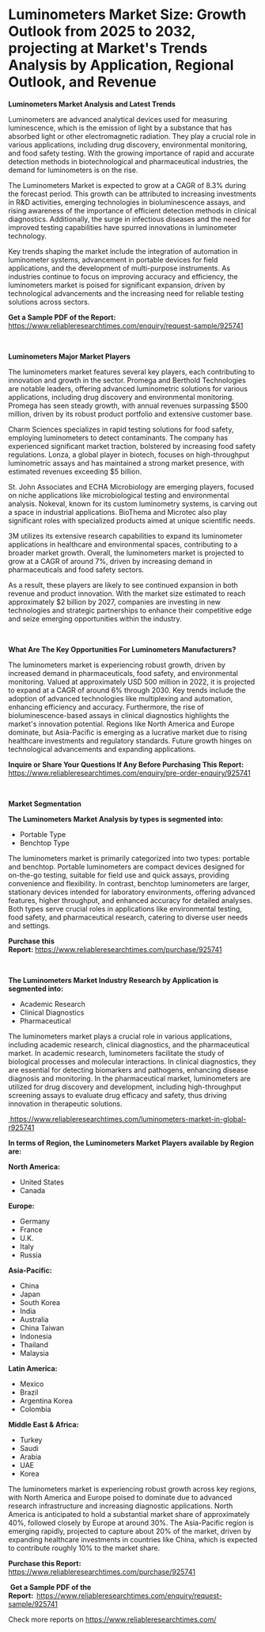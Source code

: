 <p><h1>Luminometers Market Size: Growth Outlook from 2025 to 2032, projecting at Market's Trends Analysis by Application, Regional Outlook, and Revenue</h1></p><p><strong>Luminometers Market Analysis and Latest Trends</strong></p>
<p><p>Luminometers are advanced analytical devices used for measuring luminescence, which is the emission of light by a substance that has absorbed light or other electromagnetic radiation. They play a crucial role in various applications, including drug discovery, environmental monitoring, and food safety testing. With the growing importance of rapid and accurate detection methods in biotechnological and pharmaceutical industries, the demand for luminometers is on the rise.</p><p>The Luminometers Market is expected to grow at a CAGR of 8.3% during the forecast period. This growth can be attributed to increasing investments in R&D activities, emerging technologies in bioluminescence assays, and rising awareness of the importance of efficient detection methods in clinical diagnostics. Additionally, the surge in infectious diseases and the need for improved testing capabilities have spurred innovations in luminometer technology.</p><p>Key trends shaping the market include the integration of automation in luminometer systems, advancement in portable devices for field applications, and the development of multi-purpose instruments. As industries continue to focus on improving accuracy and efficiency, the luminometers market is poised for significant expansion, driven by technological advancements and the increasing need for reliable testing solutions across sectors.</p></p>
<p><strong>Get a Sample PDF of the Report:&nbsp;</strong> <a href="https://www.reliableresearchtimes.com/enquiry/request-sample/925741?utm_campaign=3063&utm_medium=2&utm_source=Github&utm_content=ia&utm_term=09042025&utm_id=luminometers">https://www.reliableresearchtimes.com/enquiry/request-sample/925741</a></p>
<p>&nbsp;</p>
<p><strong>Luminometers Major Market Players</strong></p>
<p><p>The luminometers market features several key players, each contributing to innovation and growth in the sector. Promega and Berthold Technologies are notable leaders, offering advanced luminometric solutions for various applications, including drug discovery and environmental monitoring. Promega has seen steady growth, with annual revenues surpassing $500 million, driven by its robust product portfolio and extensive customer base.</p><p>Charm Sciences specializes in rapid testing solutions for food safety, employing luminometers to detect contaminants. The company has experienced significant market traction, bolstered by increasing food safety regulations. Lonza, a global player in biotech, focuses on high-throughput luminometric assays and has maintained a strong market presence, with estimated revenues exceeding $5 billion.</p><p>St. John Associates and ECHA Microbiology are emerging players, focused on niche applications like microbiological testing and environmental analysis. Nokeval, known for its custom luminometry systems, is carving out a space in industrial applications. BioThema and Microtec also play significant roles with specialized products aimed at unique scientific needs.</p><p>3M utilizes its extensive research capabilities to expand its luminometer applications in healthcare and environmental spaces, contributing to a broader market growth. Overall, the luminometers market is projected to grow at a CAGR of around 7%, driven by increasing demand in pharmaceuticals and food safety sectors.</p><p>As a result, these players are likely to see continued expansion in both revenue and product innovation. With the market size estimated to reach approximately $2 billion by 2027, companies are investing in new technologies and strategic partnerships to enhance their competitive edge and seize emerging opportunities within the industry.</p></p>
<p>&nbsp;</p>
<p><strong>What Are The Key Opportunities For Luminometers Manufacturers?</strong></p>
<p><p>The luminometers market is experiencing robust growth, driven by increased demand in pharmaceuticals, food safety, and environmental monitoring. Valued at approximately USD 500 million in 2022, it is projected to expand at a CAGR of around 6% through 2030. Key trends include the adoption of advanced technologies like multiplexing and automation, enhancing efficiency and accuracy. Furthermore, the rise of bioluminescence-based assays in clinical diagnostics highlights the market's innovation potential. Regions like North America and Europe dominate, but Asia-Pacific is emerging as a lucrative market due to rising healthcare investments and regulatory standards. Future growth hinges on technological advancements and expanding applications.</p></p>
<p><strong>Inquire or Share Your Questions If Any Before Purchasing This Report:</strong> <a href="https://www.reliableresearchtimes.com/enquiry/pre-order-enquiry/925741?utm_campaign=3063&utm_medium=2&utm_source=Github&utm_content=ia&utm_term=09042025&utm_id=luminometers">https://www.reliableresearchtimes.com/enquiry/pre-order-enquiry/925741</a></p>
<p>&nbsp;</p>
<p><strong>Market Segmentation</strong></p>
<p><strong>The Luminometers Market Analysis by types is segmented into:</strong></p>
<p><ul><li>Portable Type</li><li>Benchtop Type</li></ul></p>
<p><p>The luminometers market is primarily categorized into two types: portable and benchtop. Portable luminometers are compact devices designed for on-the-go testing, suitable for field use and quick assays, providing convenience and flexibility. In contrast, benchtop luminometers are larger, stationary devices intended for laboratory environments, offering advanced features, higher throughput, and enhanced accuracy for detailed analyses. Both types serve crucial roles in applications like environmental testing, food safety, and pharmaceutical research, catering to diverse user needs and settings.</p></p>
<p><strong>Purchase this Report:&nbsp;</strong><a href="https://www.reliableresearchtimes.com/purchase/925741?utm_campaign=3063&utm_medium=2&utm_source=Github&utm_content=ia&utm_term=09042025&utm_id=luminometers">https://www.reliableresearchtimes.com/purchase/925741</a></p>
<p>&nbsp;</p>
<p><strong>The Luminometers Market Industry Research by Application is segmented into:</strong></p>
<p><ul><li>Academic Research</li><li>Clinical Diagnostics</li><li>Pharmaceutical</li></ul></p>
<p><p>The luminometers market plays a crucial role in various applications, including academic research, clinical diagnostics, and the pharmaceutical market. In academic research, luminometers facilitate the study of biological processes and molecular interactions. In clinical diagnostics, they are essential for detecting biomarkers and pathogens, enhancing disease diagnosis and monitoring. In the pharmaceutical market, luminometers are utilized for drug discovery and development, including high-throughput screening assays to evaluate drug efficacy and safety, thus driving innovation in therapeutic solutions.</p></p>
<p><a href="https://www.reliableresearchtimes.com/luminometers-market-in-global-r925741?utm_campaign=3063&utm_medium=2&utm_source=Github&utm_content=ia&utm_term=09042025&utm_id=luminometers">&nbsp;https://www.reliableresearchtimes.com/luminometers-market-in-global-r925741</a></p>
<p><strong>In terms of Region, the Luminometers Market Players available by Region are:</strong></p>
<p>
    <p> <strong> North America: </strong>
        <ul>
            <li>United States</li>
            <li>Canada</li>
        </ul>
        </p> 
    <p> <strong> Europe: </strong>
        <ul>
            <li>Germany</li>
            <li>France</li>
            <li>U.K.</li>
            <li>Italy</li>
            <li>Russia</li>
        </ul>
        </p> 
    <p> <strong> Asia-Pacific: </strong>
        <ul>
            <li>China</li>
            <li>Japan</li>
            <li>South Korea</li>
            <li>India</li>
            <li>Australia</li>
            <li>China Taiwan</li>
            <li>Indonesia</li>
            <li>Thailand</li>
            <li>Malaysia</li>
        </ul>
        </p> 
    <p> <strong> Latin America: </strong>
        <ul>
            <li>Mexico</li>
            <li>Brazil</li>
            <li>Argentina Korea</li>
            <li>Colombia</li>
        </ul>
        </p> 
    <p> <strong> Middle East & Africa: </strong>
        <ul>
            <li>Turkey</li>
            <li>Saudi</li>
            <li>Arabia</li>
            <li>UAE</li>
            <li>Korea</li>
        </ul>
    </p>
    </p>
<p><p>The luminometers market is experiencing robust growth across key regions, with North America and Europe poised to dominate due to advanced research infrastructure and increasing diagnostic applications. North America is anticipated to hold a substantial market share of approximately 40%, followed closely by Europe at around 30%. The Asia-Pacific region is emerging rapidly, projected to capture about 20% of the market, driven by expanding healthcare investments in countries like China, which is expected to contribute roughly 10% to the market share.</p></p>
<p><strong>Purchase this Report: </strong><a href="https://www.reliableresearchtimes.com/purchase/925741?utm_campaign=3063&utm_medium=2&utm_source=Github&utm_content=ia&utm_term=09042025&utm_id=luminometers">https://www.reliableresearchtimes.com/purchase/925741</a></p>
<p>&nbsp;<strong>Get a Sample PDF of the Report:&nbsp;&nbsp;</strong><a href="https://www.reliableresearchtimes.com/enquiry/request-sample/925741?utm_campaign=3063&utm_medium=2&utm_source=Github&utm_content=ia&utm_term=09042025&utm_id=luminometers">https://www.reliableresearchtimes.com/enquiry/request-sample/925741</a></p>
<p><strong></strong></p>
<p>Check more reports on <a href="https://www.reliableresearchtimes.com/?utm_campaign=3063&utm_medium=2&utm_source=Github&utm_content=ia&utm_term=09042025&utm_id=luminometers">https://www.reliableresearchtimes.com/</a></p>